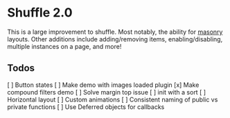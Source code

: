 # Shuffle 2.0

This is a large improvement to shuffle. Most notably, the ability for [masonry](http://masonry.desandro.com) layouts. Other additions include adding/removing items, enabling/disabling, multiple instances on a page, and more!

## Todos
[ ] Button states
[ ] Make demo with images loaded plugin
[x] Make compound filters demo
[ ] Solve margin top issue
[ ] init with a sort
[ ] Horizontal layout
[ ] Custom animations
[ ] Consistent naming of public vs private functions
[ ] Use Deferred objects for callbacks
